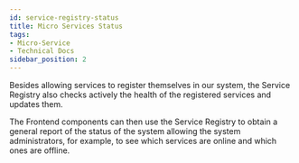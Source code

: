 ```yaml
---
id: service-registry-status
title: Micro Services Status
tags:
- Micro-Service
- Technical Docs
sidebar_position: 2
---
```


Besides allowing services to register themselves in our system, the Service Registry also checks actively the health of the registered services and updates them.

The Frontend components can then use the Service Registry to obtain a general report of the status of the system allowing the system administrators, for example, to see which services are online and which ones are offline.
